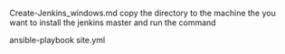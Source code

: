 Create-Jenkins_windows.md
copy the directory to the machine the you want to install the jenkins master and run the command

ansible-playbook site.yml
